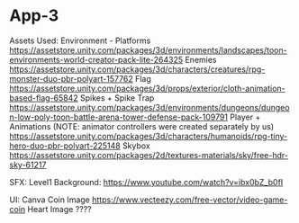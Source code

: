 # App-3


Assets Used:
Environment - Platforms https://assetstore.unity.com/packages/3d/environments/landscapes/toon-environments-world-creator-pack-lite-264325
Enemies https://assetstore.unity.com/packages/3d/characters/creatures/rpg-monster-duo-pbr-polyart-157762
Flag https://assetstore.unity.com/packages/3d/props/exterior/cloth-animation-based-flag-65842
Spikes + Spike Trap https://assetstore.unity.com/packages/3d/environments/dungeons/dungeon-low-poly-toon-battle-arena-tower-defense-pack-109791
Player + Animations (NOTE: animator controllers were created separately by us) https://assetstore.unity.com/packages/3d/characters/humanoids/rpg-tiny-hero-duo-pbr-polyart-225148
Skybox https://assetstore.unity.com/packages/2d/textures-materials/sky/free-hdr-sky-61217

SFX:
Level1 Background: https://www.youtube.com/watch?v=ibx0bZ_b0fI

UI:
Canva 
Coin Image https://www.vecteezy.com/free-vector/video-game-coin
Heart Image ????